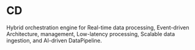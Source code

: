 # CD
Hybrid orchestration engine for Real-time data processing, Event-driven Architecture, management, Low-latency processing, Scalable data ingestion, and AI-driven DataPipeline.
